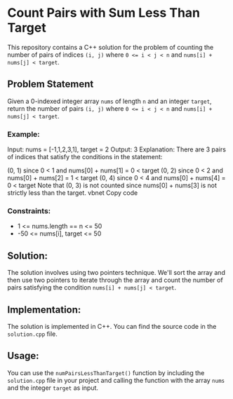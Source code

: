 # Count Pairs with Sum Less Than Target

This repository contains a C++ solution for the problem of counting the number of pairs of indices `(i, j)` where `0 <= i < j < n` and `nums[i] + nums[j] < target`.

## Problem Statement

Given a 0-indexed integer array `nums` of length `n` and an integer `target`, return the number of pairs `(i, j)` where `0 <= i < j < n` and `nums[i] + nums[j] < target`.

### Example:

Input: nums = [-1,1,2,3,1], target = 2
Output: 3
Explanation: There are 3 pairs of indices that satisfy the conditions in the statement:

(0, 1) since 0 < 1 and nums[0] + nums[1] = 0 < target
(0, 2) since 0 < 2 and nums[0] + nums[2] = 1 < target
(0, 4) since 0 < 4 and nums[0] + nums[4] = 0 < target
Note that (0, 3) is not counted since nums[0] + nums[3] is not strictly less than the target.
vbnet
Copy code

### Constraints:

- 1 <= nums.length == n <= 50
- -50 <= nums[i], target <= 50

## Solution:

The solution involves using two pointers technique. We'll sort the array and then use two pointers to iterate through the array and count the number of pairs satisfying the condition `nums[i] + nums[j] < target`.

## Implementation:

The solution is implemented in C++. You can find the source code in the `solution.cpp` file.

## Usage:

You can use the `numPairsLessThanTarget()` function by including the `solution.cpp` file in your project and calling the function with the array `nums` and the integer `target` as input.
